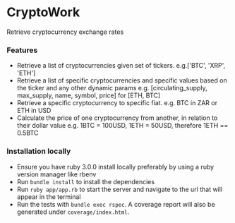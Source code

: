 # CryptoWork

Retrieve cryptocurrency exchange rates 

### Features

* Retrieve a list of cryptocurrencies given set of tickers. e.g.['BTC', 'XRP', 'ETH']
* Retrieve a list of specific cryptocurrencies and specific values based on the ticker and any
  other dynamic params e.g. [circulating_supply, max_supply, name, symbol, price] for [ETH, BTC]
* Retrieve a specific cryptocurrency to specific fiat. e.g. BTC in ZAR or ETH in USD
* Calculate the price of one cryptocurrency from another, in relation to their dollar value e.g. 1BTC = 100USD, 1ETH = 50USD, therefore 1ETH == 0.5BTC

### Installation locally 

* Ensure you have ruby 3.0.0 install locally preferably by using a ruby version manager like rbenv
* Run `bundle install` to install the dependencies
* Run `ruby app/app.rb` to start the server and navigate to the url that will appear in the terminal
* Run the tests with `bundle exec rspec`. A coverage report will also be generated under `coverage/index.html`.
